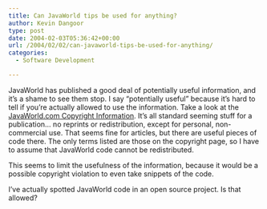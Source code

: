 ```yaml
---
title: Can JavaWorld tips be used for anything?
author: Kevin Dangoor
type: post
date: 2004-02-03T05:36:42+00:00
url: /2004/02/02/can-javaworld-tips-be-used-for-anything/
categories:
  - Software Development

---
```

JavaWorld has published a good deal of potentially useful information, and it&#8217;s a shame to see them stop. I say &#8220;potentially useful&#8221; because it&#8217;s hard to tell if you&#8217;re actually allowed to use the information. Take a look at the [JavaWorld.com Copyright Information][1]. It&#8217;s all standard seeming stuff for a publication&#8230; no reprints or redistribution, except for personal, non-commercial use. That seems fine for articles, but there are useful pieces of code there. The only terms listed are those on the copyright page, so I have to assume that JavaWorld code cannot be redistributed.

This seems to limit the usefulness of the information, because it would be a possible copyright violation to even take snippets of the code.

I&#8217;ve actually spotted JavaWorld code in an open source project. Is that allowed?

 [1]: http://www.javaworld.com/info/jw-copyright.html "JavaWorld.com Copyright Information"